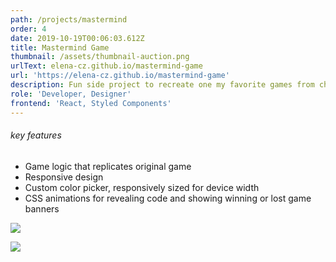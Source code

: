 ```yaml
---
path: /projects/mastermind
order: 4
date: 2019-10-19T00:06:03.612Z
title: Mastermind Game
thumbnail: /assets/thumbnail-auction.png
urlText: elena-cz.github.io/mastermind-game
url: 'https://elena-cz.github.io/mastermind-game'
description: Fun side project to recreate one my favorite games from childhood - Mastermind
role: 'Developer, Designer'
frontend: 'React, Styled Components'
---
```

###### key features

* Game logic that replicates original game
* Responsive design
* Custom color picker, responsively sized for device width
* CSS animations for revealing code and showing winning or lost game banners

![](/assets/mastermindscreenshot.png)

![](/assets/masterminddevicescreen.png)
